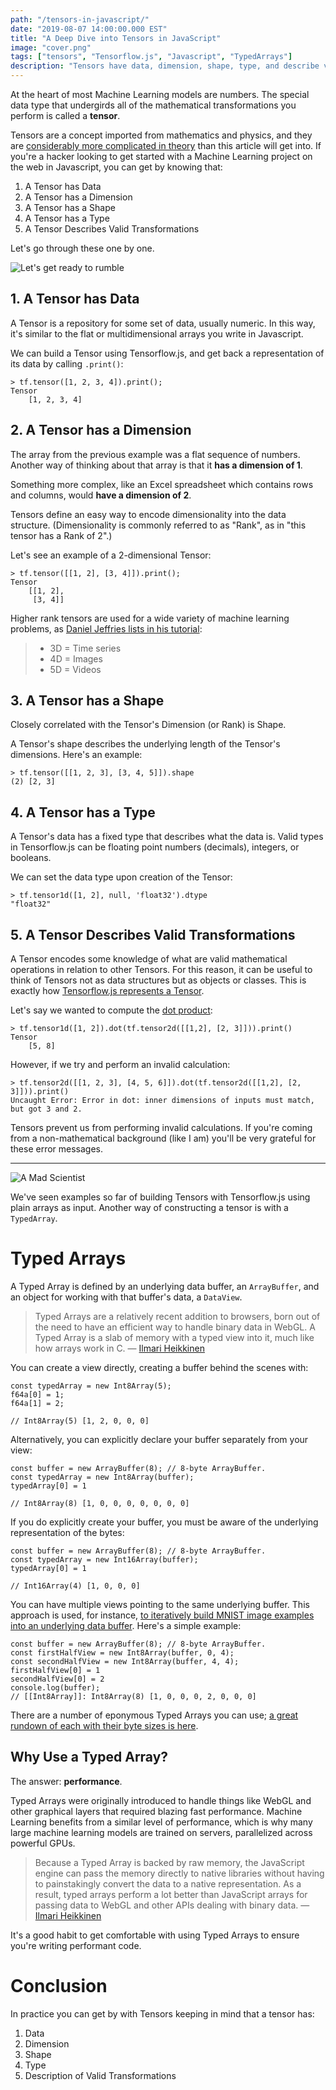```yaml
---
path: "/tensors-in-javascript/"
date: "2019-08-07 14:00:00.000 EST"
title: "A Deep Dive into Tensors in JavaScript"
image: "cover.png"
tags: ["tensors", "Tensorflow.js", "Javascript", "TypedArrays"]
description: "Tensors have data, dimension, shape, type, and describe valid transformations. They can be built with arrays or Typed Arrays in Javascript."
---
```


At the heart of most Machine Learning models are numbers. The special data type that undergirds all of the mathematical transformations you perform is called a **tensor**.

Tensors are a concept imported from mathematics and physics, and they are [considerably more complicated in theory](https://www.quora.com/What-is-a-tensor) than this article will get into. If you're a hacker looking to get started with a Machine Learning project on the web in Javascript, you can get by knowing that:

1. A Tensor has Data
2. A Tensor has a Dimension
3. A Tensor has a Shape
4. A Tensor has a Type
5. A Tensor Describes Valid Transformations

Let's go through these one by one.

![Let's get ready to rumble](rumble.gif "Let's get ready to rumble")

## 1. A Tensor has Data

A Tensor is a repository for some set of data, usually numeric. In this way, it's similar to the flat or multidimensional arrays you write in Javascript.

We can build a Tensor using Tensorflow.js, and get back a representation of its data by calling `.print()`:

```
> tf.tensor([1, 2, 3, 4]).print();
Tensor
    [1, 2, 3, 4]
```

## 2. A Tensor has a Dimension

The array from the previous example was a flat sequence of numbers. Another way of thinking about that array is that it **has a dimension of 1**.

Something more complex, like an Excel spreadsheet which contains rows and columns, would **have a dimension of 2**.

Tensors define an easy way to encode dimensionality into the data structure. (Dimensionality is commonly referred to as "Rank", as in "this tensor has a Rank of 2".)

Let's see an example of a 2-dimensional Tensor:

```
> tf.tensor([[1, 2], [3, 4]]).print();
Tensor
    [[1, 2],
     [3, 4]]
```

Higher rank tensors are used for a wide variety of machine learning problems, as [Daniel Jeffries lists in his tutorial](https://hackernoon.com/learning-ai-if-you-suck-at-math-p4-tensors-illustrated-with-cats-27f0002c9b32):

> * 3D = Time series
> * 4D = Images
> * 5D = Videos

## 3. A Tensor has a Shape

Closely correlated with the Tensor's Dimension (or Rank) is Shape.

A Tensor's shape describes the underlying length of the Tensor's dimensions. Here's an example:

```
> tf.tensor([[1, 2, 3], [3, 4, 5]]).shape
(2) [2, 3]
```

## 4. A Tensor has a Type

A Tensor's data has a fixed type that describes what the data is. Valid types in Tensorflow.js can be floating point numbers (decimals), integers, or booleans.

We can set the data type upon creation of the Tensor:

```
> tf.tensor1d([1, 2], null, 'float32').dtype
"float32"
```

## 5. A Tensor Describes Valid Transformations

A Tensor encodes some knowledge of what are valid mathematical operations in relation to other Tensors. For this reason, it can be useful to think of Tensors not as data structures but as objects or classes. This is exactly how [Tensorflow.js represents a Tensor](https://js.tensorflow.org/api/0.12.0/#class:Tensor).

Let's say we wanted to compute the [dot product](https://en.wikipedia.org/wiki/Dot_product):

```
> tf.tensor1d([1, 2]).dot(tf.tensor2d([[1,2], [2, 3]])).print()
Tensor
    [5, 8]
```

However, if we try and perform an invalid calculation:


```
> tf.tensor2d([[1, 2, 3], [4, 5, 6]]).dot(tf.tensor2d([[1,2], [2, 3]])).print()
Uncaught Error: Error in dot: inner dimensions of inputs must match, but got 3 and 2.
```

Tensors prevent us from performing invalid calculations. If you're coming from a non-mathematical background (like I am) you'll be very grateful for these error messages.

---

![A Mad Scientist](scientist.gif "A mad scientist creating tensors")

We've seen examples so far of building Tensors with Tensorflow.js using plain arrays as input. Another way of constructing a tensor is with a `TypedArray`.

# Typed Arrays

A Typed Array is defined by an underlying data buffer, an `ArrayBuffer`, and an object for working with that buffer's data, a `DataView`.

> Typed Arrays are a relatively recent addition to browsers, born out of the need to have an efficient way to handle binary data in WebGL. A Typed Array is a slab of memory with a typed view into it, much like how arrays work in C. &mdash; [Ilmari Heikkinen](https://www.html5rocks.com/en/tutorials/webgl/typed_arrays)

You can create a view directly, creating a buffer behind the scenes with:

```
const typedArray = new Int8Array(5);
f64a[0] = 1;
f64a[1] = 2;

// Int8Array(5) [1, 2, 0, 0, 0]
```

Alternatively, you can explicitly declare your buffer separately from your view:

```
const buffer = new ArrayBuffer(8); // 8-byte ArrayBuffer.
const typedArray = new Int8Array(buffer);
typedArray[0] = 1

// Int8Array(8) [1, 0, 0, 0, 0, 0, 0, 0]
```

If you do explicitly create your buffer, you must be aware of the underlying representation of the bytes:

```
const buffer = new ArrayBuffer(8); // 8-byte ArrayBuffer.
const typedArray = new Int16Array(buffer);
typedArray[0] = 1

// Int16Array(4) [1, 0, 0, 0]
```

You can have multiple views pointing to the same underlying buffer. This approach is used, for instance, [to iteratively build MNIST image examples into an underlying data buffer](https://thekevinscott.com/dealing-with-mnist-image-data-in-tensorflowjs/). Here's a simple example:

```
const buffer = new ArrayBuffer(8); // 8-byte ArrayBuffer.
const firstHalfView = new Int8Array(buffer, 0, 4);
const secondHalfView = new Int8Array(buffer, 4, 4);
firstHalfView[0] = 1
secondHalfView[0] = 2
console.log(buffer);
// [[Int8Array]]: Int8Array(8) [1, 0, 0, 0, 2, 0, 0, 0]
```

There are a number of eponymous Typed Arrays you can use; [a great rundown of each with their byte sizes is here](https://blog.codingbox.io/exploring-javascript-typed-arrays-c8fd4f8bd24f).

## Why Use a Typed Array?

The answer: **performance**.

Typed Arrays were originally introduced to handle things like WebGL and other graphical layers that required blazing fast performance. Machine Learning benefits from a similar level of performance, which is why many large machine learning models are trained on servers, parallelized across powerful GPUs.

> Because a Typed Array is backed by raw memory, the JavaScript engine can pass the memory directly to native libraries without having to painstakingly convert the data to a native representation. As a result, typed arrays perform a lot better than JavaScript arrays for passing data to WebGL and other APIs dealing with binary data. &mdash; [Ilmari Heikkinen](https://www.html5rocks.com/en/tutorials/webgl/typed_arrays)

It's a good habit to get comfortable with using Typed Arrays to ensure you're writing performant code.

# Conclusion

In practice you can get by with Tensors keeping in mind that a tensor has:

1. Data
2. Dimension
3. Shape
4. Type
5. Description of Valid Transformations
